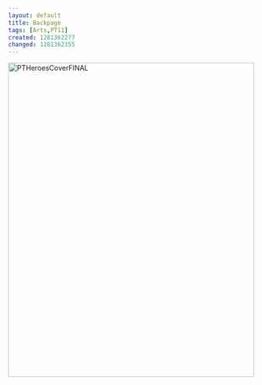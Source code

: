 ```yaml
---
layout: default
title: Backpage
tags: [Arts,PT11]
created: 1281362277
changed: 1281362355
---
```

<p><a title="PTHeroesCoverFINAL by PresenTense Group, on Flickr" href="http://www.flickr.com/photos/presentensegroup/4773195953/"><img width="501" height="640" alt="PTHeroesCoverFINAL" src="http://farm5.static.flickr.com/4142/4773195953_0dd51b1103_z.jpg" /></a></p>